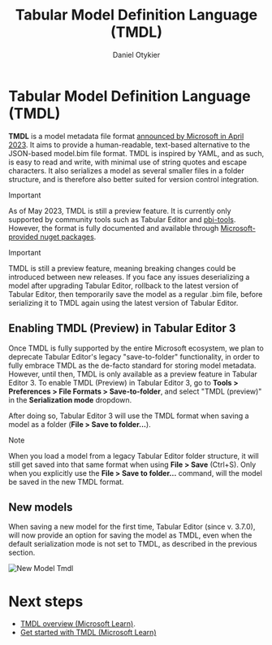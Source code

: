 ﻿---
uid: tmdl
title: Tabular Model Definition Language (TMDL)
author: Daniel Otykier
updated: 2023-05-22
applies_to:
  editions:
    - edition: Desktop
      none: x
    - edition: Business
    - edition: Enterprise
---
# Tabular Model Definition Language (TMDL)

**TMDL** is a model metadata file format [announced by Microsoft in April 2023](https://powerbi.microsoft.com/en-ie/blog/announcing-public-preview-of-the-tabular-model-definition-language-tmdl/). It aims to provide a human-readable, text-based alternative to the JSON-based model.bim file format. TMDL is inspired by YAML, and as such, is easy to read and write, with minimal use of string quotes and escape characters. It also serializes a model as several smaller files in a folder structure, and is therefore also better suited for version control integration.

> [!IMPORTANT]
> As of May 2023, TMDL is still a preview feature. It is currently only supported by community tools such as Tabular Editor and [pbi-tools](https://pbi.tools/). However, the format is fully documented and available through [Microsoft-provided nuget packages](https://www.nuget.org/packages/Microsoft.AnalysisServices.Tabular.Tmdl.retail.amd64/19.64.0-TmdlPreview).

> [!IMPORTANT]
> TMDL is still a preview feature, meaning breaking changes could be introduced between new releases. If you face any issues deserializing a model after upgrading Tabular Editor, rollback to the latest version of Tabular Editor, then temporarily save the model as a regular .bim file, before serializing it to TMDL again using the latest version of Tabular Editor.


## Enabling TMDL (Preview) in Tabular Editor 3

Once TMDL is fully supported by the entire Microsoft ecosystem, we plan to deprecate Tabular Editor's legacy "save-to-folder" functionality, in order to fully embrace TMDL as the de-facto standard for storing model metadata. However, until then, TMDL is only available as a preview feature in Tabular Editor 3. To enable TMDL (Preview) in Tabular Editor 3, go to **Tools > Preferences > File Formats > Save-to-folder**, and select "TMDL (preview)" in the **Serialization mode** dropdown.

After doing so, Tabular Editor 3 will use the TMDL format when saving a model as a folder (**File > Save to folder...**).

> [!NOTE]
> When you load a model from a legacy Tabular Editor folder structure, it will still get saved into that same format when using **File > Save** (Ctrl+S). Only when you explicitly use the **File > Save to folder...** command, will the model be saved in the new TMDL format.

## New models

When saving a new model for the first time, Tabular Editor (since v. 3.7.0), will now provide an option for saving the model as TMDL, even when the default serialization mode is not set to TMDL, as described in the previous section.

![New Model Tmdl](../../images/new-model-tmdl.png)

# Next steps

- [TMDL overview (Microsoft Learn)](https://learn.microsoft.com/en-us/analysis-services/tmdl/tmdl-overview?view=asallproducts-allversions).
- [Get started with TMDL (Microsoft Learn)](https://learn.microsoft.com/en-us/analysis-services/tmdl/tmdl-how-to?view=asallproducts-allversions)